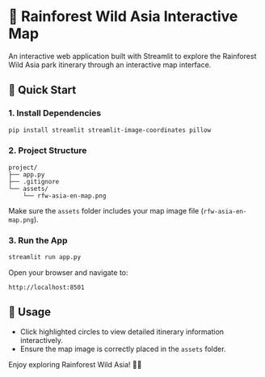 # 🌳 Rainforest Wild Asia Interactive Map

An interactive web application built with Streamlit to explore the Rainforest Wild Asia park itinerary through an interactive map interface.

## 🚀 Quick Start

### 1. Install Dependencies
```bash
pip install streamlit streamlit-image-coordinates pillow
```

### 2. Project Structure
```
project/
├── app.py
├── .gitignore
└── assets/
    └── rfw-asia-en-map.png
```

Make sure the `assets` folder includes your map image file (`rfw-asia-en-map.png`).

### 3. Run the App
```bash
streamlit run app.py
```

Open your browser and navigate to:
```
http://localhost:8501
```

## 📝 Usage
- Click highlighted circles to view detailed itinerary information interactively.
- Ensure the map image is correctly placed in the `assets` folder.

Enjoy exploring Rainforest Wild Asia! 🌳🐾
